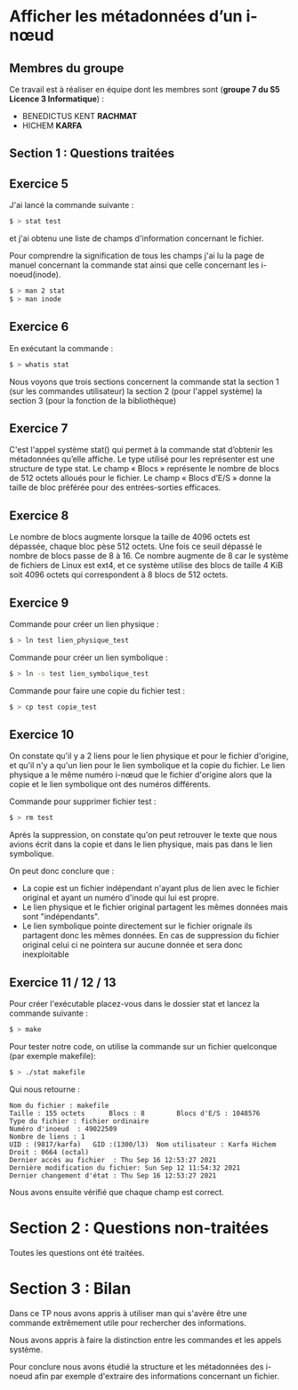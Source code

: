 # Afficher les métadonnées d’un i-nœud

## Membres du groupe

Ce travail est à réaliser en équipe dont les membres sont (**groupe 7 du S5 Licence 3 Informatique**) :

- BENEDICTUS KENT **RACHMAT**
- HICHEM **KARFA**

## Section 1 : Questions traitées

## Exercice 5

J'ai lancé la commande suivante :

```bash
$ > stat test
```

et j'ai obtenu une liste de champs d'information concernant le fichier.

Pour comprendre la signification de tous les champs j'ai lu la page de manuel concernant la commande stat ainsi que celle concernant les i-noeud(inode).

```bash
$ > man 2 stat
$ > man inode
```

## Exercice 6

En exécutant la commande :

```bash
$ > whatis stat
```

Nous voyons que trois sections concernent la commande stat
la section 1 (sur les commandes utilisateur)
la section 2 (pour l'appel système)
la section 3 (pour la fonction de la bibliothèque)

## Exercice 7

C'est l'appel système stat() qui permet à la commande stat d’obtenir les métadonnées qu’elle affiche.
Le type utilisé pour les représenter est une structure de type stat.
Le champ « Blocs » représente le nombre de blocs de 512 octets alloués pour le fichier.
Le champ « Blocs d’E/S » donne la taille de bloc préférée pour des entrées-sorties efficaces.

## Exercice 8

Le nombre de blocs augmente lorsque la taille de 4096 octets est dépassée, chaque bloc pèse 512 octets.
Une fois ce seuil dépassé le nombre de blocs passe de 8 à 16.
Ce nombre augmente de 8 car le système de fichiers de Linux est ext4, et ce système utilise des blocs de taille 4 KiB soit 4096 octets qui correspondent à 8 blocs de 512 octets.

## Exercice 9

Commande pour créer un lien physique :

```bash
$ > ln test lien_physique_test
```

Commande pour créer un lien symbolique :

```bash
$ > ln -s test lien_symbolique_test
```

Commande pour faire une copie du fichier test :

```bash
$ > cp test copie_test
```

## Exercice 10

On constate qu'il y a 2 liens pour le lien physique et pour le fichier d'origine, et qu'il n'y a qu'un lien pour le lien symbolique et la copie du fichier.
Le lien physique a le même numéro i-nœud que le fichier d'origine alors que la copie et le lien symbolique ont des numéros différents.

Commande pour supprimer fichier test :

```bash
$ > rm test
```

Après la suppression, on constate qu'on peut retrouver le texte que nous avions écrit dans la copie et dans le lien physique, mais pas dans le lien symbolique.

On peut donc conclure que :

- La copie est un fichier indépendant n'ayant plus de lien avec le fichier original et ayant un numéro d'inode qui lui est propre.
- Le lien physique et le fichier original partagent les mêmes données mais sont "indépendants".
- Le lien symbolique pointe directement sur le fichier orignale ils partagent donc les mêmes données. En cas de suppression du fichier original celui ci ne pointera sur aucune donnée et sera donc inexploitable

## Exercice 11 / 12 / 13

Pour créer l'exécutable placez-vous dans le dossier stat et lancez la commande suivante :

```bash
$ > make
```

Pour tester notre code, on utilise la commande sur un fichier quelconque (par exemple makefile):

```bash
$ > ./stat makefile
```

Qui nous retourne :

```
Nom du fichier : makefile
Taille : 155 octets      Blocs : 8        Blocs d'E/S : 1048576
Type du fichier : fichier ordinaire
Numéro d'inoeud  : 49022509
Nombre de liens : 1
UID : (9817/karfa)   GID :(1300/l3)  Nom utilisateur : Karfa Hichem
Droit : 0664 (octal)
Dernier accès au fichier  : Thu Sep 16 12:53:27 2021
Dernière modification du fichier: Sun Sep 12 11:54:32 2021
Dernier changement d'état : Thu Sep 16 12:53:27 2021
```

Nous avons ensuite vérifié que chaque champ est correct.

# Section 2 : Questions non-traitées

Toutes les questions ont été traitées.

# Section 3 : Bilan

Dans ce TP nous avons appris à utiliser man qui s'avère être une commande extrêmement utile pour rechercher des informations.

Nous avons appris à faire la distinction entre les commandes et les appels système.

Pour conclure nous avons étudié la structure et les métadonnées des i-noeud afin par exemple d'extraire des informations concernant un fichier.
